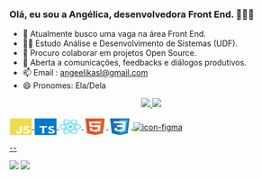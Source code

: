 ### Olá, eu sou a Angélica, desenvolvedora Front End. 👋👩‍💻

- 🔭 Atualmente busco uma vaga na área Front End.
- 👩‍🎓 Estudo Análise e Desenvolvimento de Sistemas (UDF).
- 👯 Procuro colaborar em projetos Open Source.
- 💬 Aberta a comunicações, feedbacks e diálogos produtivos.
- 📫 Email : angeelikasl@gmail.com
- 😄 Pronomes: Ela/Dela


<div align="center">
  <a href="https://github.com/angelica-leite">
  <img height="160em" src="https://github-readme-stats.vercel.app/api?username=angelica-leite&show_icons=true&theme=dracula&include_all_commits=true&count_private=true"/>
  <img height="160em" src="https://github-readme-stats.vercel.app/api/top-langs/?username=angelica-leite&layout=compact&langs_count=7&theme=dracula"/>
</div>
  

  
  <div style="display: inline_block"><br>
  <img align="center" alt="icon-Js" height="30" width="40" src="https://raw.githubusercontent.com/devicons/devicon/master/icons/javascript/javascript-plain.svg">
  <img align="center" alt="icon-Ts" height="30" width="40" src="https://raw.githubusercontent.com/devicons/devicon/master/icons/typescript/typescript-plain.svg">
  <img align="center" alt="icon-React" height="30" width="40" src="https://raw.githubusercontent.com/devicons/devicon/master/icons/react/react-original.svg">
  <img align="center" alt="icon-HTML" height="30" width="40" src="https://raw.githubusercontent.com/devicons/devicon/master/icons/html5/html5-original.svg">
  <img align="center" alt="icon-CSS" height="30" width="40" src="https://raw.githubusercontent.com/devicons/devicon/master/icons/css3/css3-original.svg">
  <img align="center" alt="icon-figma" height="30" width="40" src="https://cdn.jsdelivr.net/gh/devicons/devicon/icons/figma/figma-original.svg">       
</div>

  --
<div>
    <a href = "mailto:angeelikasl@gmail.com"><img src="https://img.shields.io/badge/-Gmail-%23333?style=for-the-badge&logo=gmail&logoColor=white" target="_blank"></a>
  <a href="https://www.linkedin.com/in/angelica-silva-leite" target="_blank"><img src="https://img.shields.io/badge/-LinkedIn-%230077B5?style=for-the-badge&logo=linkedin&logoColor=white" target="_blank"></a> 
  </div>
